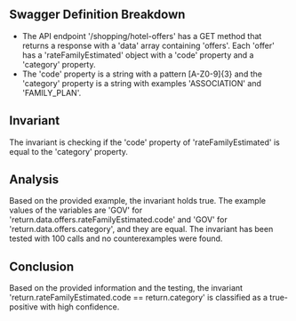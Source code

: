 ## Swagger Definition Breakdown
- The API endpoint '/shopping/hotel-offers' has a GET method that returns a response with a 'data' array containing 'offers'. Each 'offer' has a 'rateFamilyEstimated' object with a 'code' property and a 'category' property.
- The 'code' property is a string with a pattern [A-Z0-9]{3} and the 'category' property is a string with examples 'ASSOCIATION' and 'FAMILY_PLAN'.

## Invariant
The invariant is checking if the 'code' property of 'rateFamilyEstimated' is equal to the 'category' property.

## Analysis
Based on the provided example, the invariant holds true. The example values of the variables are 'GOV' for 'return.data.offers.rateFamilyEstimated.code' and 'GOV' for 'return.data.offers.category', and they are equal. The invariant has been tested with 100 calls and no counterexamples were found.

## Conclusion
Based on the provided information and the testing, the invariant 'return.rateFamilyEstimated.code == return.category' is classified as a true-positive with high confidence.
